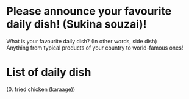 # Please announce your favourite daily dish! (Sukina souzai)!
What is your favourite daily dish? (In other words, side dish)  
Anything from typical products of your country to world-famous ones!

# List of daily dish
(0. fried chicken (karaage))
